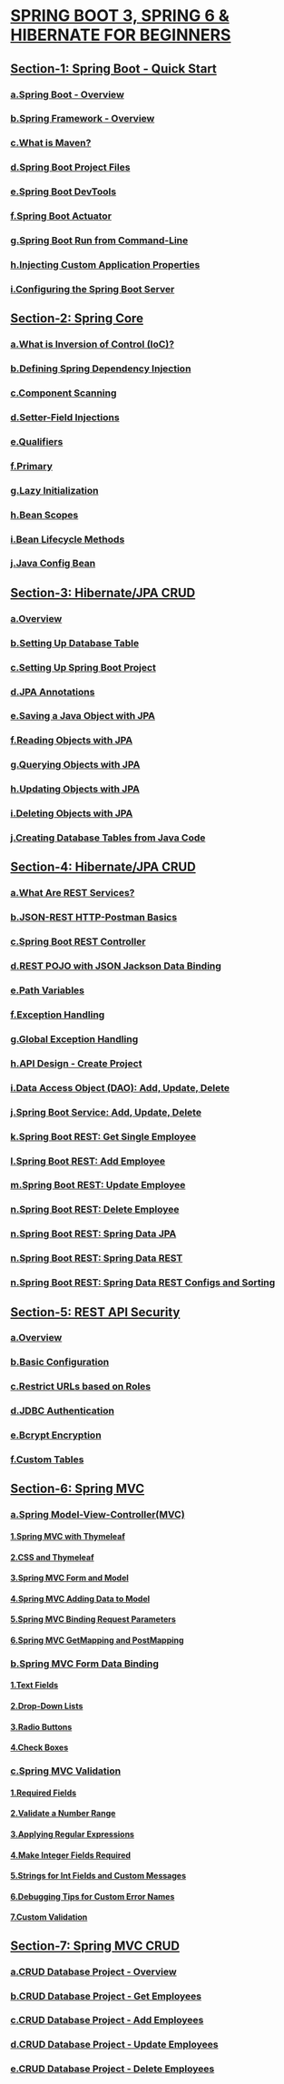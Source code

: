 # [SPRING BOOT 3, SPRING 6 & HIBERNATE FOR BEGINNERS](https://github.com/korhanertancakmak/SPRING-BOOT/tree/master/README.md)

## [Section-1: Spring Boot - Quick Start](https://github.com/korhanertancakmak/SPRING-BOOT/tree/master/01-spring-boot-overview/README.md#spring-boot---quick-start)
### [a.Spring Boot - Overview](https://github.com/korhanertancakmak/SPRING-BOOT/tree/master/01-spring-boot-overview/README.md#spring-boot---overview)
### [b.Spring Framework - Overview](https://github.com/korhanertancakmak/SPRING-BOOT/tree/master/01-spring-boot-overview/README.md#spring-framework---overview)
### [c.What is Maven?](https://github.com/korhanertancakmak/SPRING-BOOT/tree/master/01-spring-boot-overview/README.md#what-is-maven)
### [d.Spring Boot Project Files](https://github.com/korhanertancakmak/SPRING-BOOT/tree/master/01-spring-boot-overview/README.md#spring-boot-project-files)
### [e.Spring Boot DevTools](https://github.com/korhanertancakmak/SPRING-BOOT/tree/master/01-spring-boot-overview/README.md#spring-boot-devtools)
### [f.Spring Boot Actuator](https://github.com/korhanertancakmak/SPRING-BOOT/tree/master/01-spring-boot-overview/README.md#spring-boot-actuator)
### [g.Spring Boot Run from Command-Line](https://github.com/korhanertancakmak/SPRING-BOOT/tree/master/01-spring-boot-overview/README.md#spring-boot-run-from-command-line)
### [h.Injecting Custom Application Properties](https://github.com/korhanertancakmak/SPRING-BOOT/tree/master/01-spring-boot-overview/README.md#injecting-custom-application-properties)
### [i.Configuring the Spring Boot Server](https://github.com/korhanertancakmak/SPRING-BOOT/tree/master/01-spring-boot-overview/README.md#configuring-the-spring-boot-server)

## [Section-2: Spring Core](https://github.com/korhanertancakmak/SPRING-BOOT/tree/master/02-spring-boot-spring-core/README.md#spring-core)
### [a.What is Inversion of Control (IoC)?](https://github.com/korhanertancakmak/SPRING-BOOT/tree/master/02-spring-boot-spring-core/README.md#what-is-inversion-of-control-ioc)
### [b.Defining Spring Dependency Injection](https://github.com/korhanertancakmak/SPRING-BOOT/tree/master/02-spring-boot-spring-core/README.md#defining-spring-dependency-injection)
### [c.Component Scanning](https://github.com/korhanertancakmak/SPRING-BOOT/tree/master/02-spring-boot-spring-core/README.md#component-scanning)
### [d.Setter-Field Injections](https://github.com/korhanertancakmak/SPRING-BOOT/tree/master/02-spring-boot-spring-core/README.md#setter-field-injections)
### [e.Qualifiers](https://github.com/korhanertancakmak/SPRING-BOOT/tree/master/02-spring-boot-spring-core/README.md#qualifiers)
### [f.Primary](https://github.com/korhanertancakmak/SPRING-BOOT/tree/master/02-spring-boot-spring-core/README.md#primary)
### [g.Lazy Initialization](https://github.com/korhanertancakmak/SPRING-BOOT/tree/master/02-spring-boot-spring-core/README.md#lazy-initialization)
### [h.Bean Scopes](https://github.com/korhanertancakmak/SPRING-BOOT/tree/master/02-spring-boot-spring-core/README.md#bean-scopes)
### [i.Bean Lifecycle Methods](https://github.com/korhanertancakmak/SPRING-BOOT/tree/master/02-spring-boot-spring-core/README.md#bean-lifecycle-methods)
### [j.Java Config Bean](https://github.com/korhanertancakmak/SPRING-BOOT/tree/master/02-spring-boot-spring-core/README.md#java-config-bean)

## [Section-3: Hibernate/JPA CRUD](https://github.com/korhanertancakmak/SPRING-BOOT/tree/master/03-spring-boot-hibernate-jpa-crud/README.md#hibernatejpa-crud)
### [a.Overview](https://github.com/korhanertancakmak/SPRING-BOOT/tree/master/03-spring-boot-hibernate-jpa-crud/README.md#overview)
### [b.Setting Up Database Table](https://github.com/korhanertancakmak/SPRING-BOOT/tree/master/03-spring-boot-hibernate-jpa-crud/README.md#setting-up-database-table)
### [c.Setting Up Spring Boot Project](https://github.com/korhanertancakmak/SPRING-BOOT/tree/master/03-spring-boot-hibernate-jpa-crud/README.md#setting-up-spring-boot-project)
### [d.JPA Annotations](https://github.com/korhanertancakmak/SPRING-BOOT/tree/master/03-spring-boot-hibernate-jpa-crud/README.md#jpa-annotations)
### [e.Saving a Java Object with JPA](https://github.com/korhanertancakmak/SPRING-BOOT/tree/master/03-spring-boot-hibernate-jpa-crud/README.md#saving-a-java-object-with-jpa)
### [f.Reading Objects with JPA](https://github.com/korhanertancakmak/SPRING-BOOT/tree/master/03-spring-boot-hibernate-jpa-crud/README.md#reading-objects-with-jpa)
### [g.Querying Objects with JPA](https://github.com/korhanertancakmak/SPRING-BOOT/tree/master/03-spring-boot-hibernate-jpa-crud/README.md#querying-objects-with-jpa)
### [h.Updating Objects with JPA](https://github.com/korhanertancakmak/SPRING-BOOT/tree/master/03-spring-boot-hibernate-jpa-crud/README.md#updating-objects-with-jpa)
### [i.Deleting Objects with JPA](https://github.com/korhanertancakmak/SPRING-BOOT/tree/master/03-spring-boot-hibernate-jpa-crud/README.md#deleting-objects-with-jpa)
### [j.Creating Database Tables from Java Code](https://github.com/korhanertancakmak/SPRING-BOOT/tree/master/03-spring-boot-hibernate-jpa-crud/README.md#creating-database-tables-from-java-code)

## [Section-4: Hibernate/JPA CRUD](https://github.com/korhanertancakmak/SPRING-BOOT/tree/master/04-spring-boot-rest-crud/README.md#rest-crud-apis)
### [a.What Are REST Services?](https://github.com/korhanertancakmak/SPRING-BOOT/tree/master/04-spring-boot-rest-crud/README.md#what-are-rest-services)
### [b.JSON-REST HTTP-Postman Basics](https://github.com/korhanertancakmak/SPRING-BOOT/tree/master/04-spring-boot-rest-crud/README.md#json-rest-http-postman-basics)
### [c.Spring Boot REST Controller](https://github.com/korhanertancakmak/SPRING-BOOT/tree/master/04-spring-boot-rest-crud/README.md#spring-boot-rest-controller)
### [d.REST POJO with JSON Jackson Data Binding](https://github.com/korhanertancakmak/SPRING-BOOT/tree/master/04-spring-boot-rest-crud/README.md#rest-pojo-with-json-jackson-data-binding)
### [e.Path Variables](https://github.com/korhanertancakmak/SPRING-BOOT/tree/master/04-spring-boot-rest-crud/README.md#path-variables)
### [f.Exception Handling](https://github.com/korhanertancakmak/SPRING-BOOT/tree/master/04-spring-boot-rest-crud/README.md#exception-handling)
### [g.Global Exception Handling](https://github.com/korhanertancakmak/SPRING-BOOT/tree/master/04-spring-boot-rest-crud/README.md#global-exception-handling)
### [h.API Design - Create Project](https://github.com/korhanertancakmak/SPRING-BOOT/tree/master/04-spring-boot-rest-crud/README.md#api-design---create-project)
### [i.Data Access Object (DAO): Add, Update, Delete](https://github.com/korhanertancakmak/SPRING-BOOT/tree/master/04-spring-boot-rest-crud/README.md#data-access-object-dao-add-update-delete)
### [j.Spring Boot Service: Add, Update, Delete](https://github.com/korhanertancakmak/SPRING-BOOT/tree/master/04-spring-boot-rest-crud/README.md#spring-boot-service-add-update-delete)
### [k.Spring Boot REST: Get Single Employee](https://github.com/korhanertancakmak/SPRING-BOOT/tree/master/04-spring-boot-rest-crud/README.md#spring-boot-rest-get-single-employee)
### [l.Spring Boot REST: Add Employee](https://github.com/korhanertancakmak/SPRING-BOOT/tree/master/04-spring-boot-rest-crud/README.md#spring-boot-rest-add-employee)
### [m.Spring Boot REST: Update Employee](https://github.com/korhanertancakmak/SPRING-BOOT/tree/master/04-spring-boot-rest-crud/README.md#spring-boot-rest-update-employee)
### [n.Spring Boot REST: Delete Employee](https://github.com/korhanertancakmak/SPRING-BOOT/tree/master/04-spring-boot-rest-crud/README.md#spring-boot-rest-delete-employee)
### [n.Spring Boot REST: Spring Data JPA](https://github.com/korhanertancakmak/SPRING-BOOT/tree/master/04-spring-boot-rest-crud/README.md#spring-boot-rest-spring-data-jpa)
### [n.Spring Boot REST: Spring Data REST](https://github.com/korhanertancakmak/SPRING-BOOT/tree/master/04-spring-boot-rest-crud/README.md#spring-boot-rest-spring-data-rest)
### [n.Spring Boot REST: Spring Data REST Configs and Sorting](https://github.com/korhanertancakmak/SPRING-BOOT/tree/master/04-spring-boot-rest-crud/README.md#spring-boot-rest-spring-data-rest-configs-and-sorting)

## [Section-5: REST API Security](https://github.com/korhanertancakmak/SPRING-BOOT/tree/master/05-spring-boot-rest-security/README.md#rest-api-security)
### [a.Overview](https://github.com/korhanertancakmak/SPRING-BOOT/tree/master/05-spring-boot-rest-security/README.md#Overview)
### [b.Basic Configuration](https://github.com/korhanertancakmak/SPRING-BOOT/tree/master/05-spring-boot-rest-security/README.md#basic-configuration)
### [c.Restrict URLs based on Roles](https://github.com/korhanertancakmak/SPRING-BOOT/tree/master/05-spring-boot-rest-security/README.md#restrict-urls-based-on-roles)
### [d.JDBC Authentication](https://github.com/korhanertancakmak/SPRING-BOOT/tree/master/05-spring-boot-rest-security/README.md#jdbc-authentication)
### [e.Bcrypt Encryption](https://github.com/korhanertancakmak/SPRING-BOOT/tree/master/05-spring-boot-rest-security/README.md#bcrypt-encryption)
### [f.Custom Tables](https://github.com/korhanertancakmak/SPRING-BOOT/tree/master/05-spring-boot-rest-security/README.md#custom-tables)

## [Section-6: Spring MVC](https://github.com/korhanertancakmak/SPRING-BOOT/tree/master/06-spring-boot-spring-mvc/README.md#spring-mvc)
### [a.Spring Model-View-Controller(MVC)](https://github.com/korhanertancakmak/SPRING-BOOT/tree/master/06-spring-boot-spring-mvc/README.md#spring-model-view-controllermvc)
#### [1.Spring MVC with Thymeleaf](https://github.com/korhanertancakmak/SPRING-BOOT/tree/master/06-spring-boot-spring-mvc/README.md#spring-mvc-with-thymeleaf)
#### [2.CSS and Thymeleaf](https://github.com/korhanertancakmak/SPRING-BOOT/tree/master/06-spring-boot-spring-mvc/README.md#css-and-thymeleaf)
#### [3.Spring MVC Form and Model](https://github.com/korhanertancakmak/SPRING-BOOT/tree/master/06-spring-boot-spring-mvc/README.md#spring-mvc-form-and-model)
#### [4.Spring MVC Adding Data to Model](https://github.com/korhanertancakmak/SPRING-BOOT/tree/master/06-spring-boot-spring-mvc/README.md#spring-mvc-adding-data-to-model)
#### [5.Spring MVC Binding Request Parameters](https://github.com/korhanertancakmak/SPRING-BOOT/tree/master/06-spring-boot-spring-mvc/README.md#spring-mvc-binding-request-parameters)
#### [6.Spring MVC GetMapping and PostMapping](https://github.com/korhanertancakmak/SPRING-BOOT/tree/master/06-spring-boot-spring-mvc/README.md#spring-mvc-getmapping-and-postmapping)
### [b.Spring MVC Form Data Binding](https://github.com/korhanertancakmak/SPRING-BOOT/tree/master/06-spring-boot-spring-mvc/README.md#spring-mvc-form-data-binding)
#### [1.Text Fields](https://github.com/korhanertancakmak/SPRING-BOOT/tree/master/06-spring-boot-spring-mvc/README.md#text-fields)
#### [2.Drop-Down Lists](https://github.com/korhanertancakmak/SPRING-BOOT/tree/master/06-spring-boot-spring-mvc/README.md#drop-down-lists)
#### [3.Radio Buttons](https://github.com/korhanertancakmak/SPRING-BOOT/tree/master/06-spring-boot-spring-mvc/README.md#radio-buttons)
#### [4.Check Boxes](https://github.com/korhanertancakmak/SPRING-BOOT/tree/master/06-spring-boot-spring-mvc/README.md#check-boxes)
### [c.Spring MVC Validation](https://github.com/korhanertancakmak/SPRING-BOOT/tree/master/06-spring-boot-spring-mvc/README.md#spring-mvc-validation)
#### [1.Required Fields](https://github.com/korhanertancakmak/SPRING-BOOT/tree/master/06-spring-boot-spring-mvc/README.md#required-fields)
#### [2.Validate a Number Range](https://github.com/korhanertancakmak/SPRING-BOOT/tree/master/06-spring-boot-spring-mvc/README.md#validate-a-number-range)
#### [3.Applying Regular Expressions](https://github.com/korhanertancakmak/SPRING-BOOT/tree/master/06-spring-boot-spring-mvc/README.md#applying-regular-expressions)
#### [4.Make Integer Fields Required](https://github.com/korhanertancakmak/SPRING-BOOT/tree/master/06-spring-boot-spring-mvc/README.md#make-integer-fields-required)
#### [5.Strings for Int Fields and Custom Messages](https://github.com/korhanertancakmak/SPRING-BOOT/tree/master/06-spring-boot-spring-mvc/README.md#strings-for-int-fields-and-custom-messages)
#### [6.Debugging Tips for Custom Error Names](https://github.com/korhanertancakmak/SPRING-BOOT/tree/master/06-spring-boot-spring-mvc/README.md#debugging-tips-for-custom-error-names)
#### [7.Custom Validation](https://github.com/korhanertancakmak/SPRING-BOOT/tree/master/06-spring-boot-spring-mvc/README.md#custom-validation)

## [Section-7: Spring MVC CRUD](https://github.com/korhanertancakmak/SPRING-BOOT/tree/master/07-spring-boot-spring-mvc-crud/README.md#spring-mvc-crud)
### [a.CRUD Database Project - Overview](https://github.com/korhanertancakmak/SPRING-BOOT/tree/master/07-spring-boot-spring-mvc-crud/README.md#crud-database-project---overview)
### [b.CRUD Database Project - Get Employees](https://github.com/korhanertancakmak/SPRING-BOOT/tree/master/07-spring-boot-spring-mvc-crud/README.md#crud-database-project---get-employees)
### [c.CRUD Database Project - Add Employees](https://github.com/korhanertancakmak/SPRING-BOOT/tree/master/07-spring-boot-spring-mvc-crud/README.md#crud-database-project---add-employees)
### [d.CRUD Database Project - Update Employees](https://github.com/korhanertancakmak/SPRING-BOOT/tree/master/07-spring-boot-spring-mvc-crud/README.md#crud-database-project---update-employees)
### [e.CRUD Database Project - Delete Employees](https://github.com/korhanertancakmak/SPRING-BOOT/tree/master/07-spring-boot-spring-mvc-crud/README.md#crud-database-project---delete-employees)
